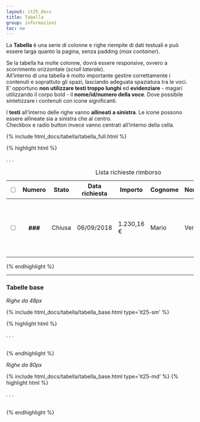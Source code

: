 ```yaml
---
layout: it25_docs
title: Tabella
group: informazioni
toc: no
---
```


La **Tabella** è una serie di colonne e righe riempite di dati testuali e può essere larga quanto la pagina, senza padding (_max
container_).  
<!-- Ogni colonna della tabella rispetta la griglia di base e comprende almeno una colonna della griglia.   -->
Se la tabella ha molte colonne, dovrà essere responsive, ovvero a scorrimento orizzontale (_scroll laterale_).  
All’interno di una tabella è molto importante gestire correttamente i contenuti e soprattuto gli spazi, lasciando adeguata spaziatura tra le voci.  
E’ opportuno **non utilizzare testi troppo lunghi** ed **evidenziare** - magari utilizzando il corpo bold - il **nome/id/numero della voce**. Dove possibile sintetizzare i contenuti con icone significanti.

I **testi** all’interno delle righe vanno **allineati a sinistra**. Le icone possono essere allineate sia a sinistra che al centro.  
Checkbox e radio button invece vanno centrati all’interno della cella.

{% include html_docs/tabella/tabella_full.html %}

{% highlight html %}
<div class="table-responsive">
  <table class="table table-striped table-sm">
    <caption>
      Lista richieste rimborso
    </caption>
    <thead class="table-light">
      <tr>
        <th scope="col" class="text-center">
          <input id="checkbox_all" type="checkbox" aria-label="Scegli tutte le righe" />
        </th>
        <th scope="col" class="text-center">Numero</th>
        <th scope="col">Stato</th>
        <th scope="col">Data richiesta</th>
        <th scope="col" class="text-center">Importo</th>
        <th scope="col">Cognome</th>
        <th scope="col">Nome</th>
        <th scope="col" class="text-center">Stato</th>
        <th scope="col" colspan="2" class="text-center">Azioni</th>
      </tr>
    </thead>
    <tbody>
      <tr>
        <td class="text-center"><input id="checkbox1" type="checkbox" aria-label="Scegli riga 1" /></td>
        <th scope="row" class="text-center">###</th>
        <td>Chiusa</td>
        <td>06/09/2018</td>
        <td class="text-center">1.230,16 €</td>
        <td>Mario</td>
        <td>Verdi</td>
        <td class="text-center">C4</td>
        <td class="text-center">
          <a href="#" data-toggle="tooltip" title="Modifica">
            <svg class="icon icon-sm"><use xlink:href="{{ site.baseurl }}/dist/svg/sprites.svg#it-settings"></use></svg>
          </a>
        </td>
      </tr>
      . . .
    </tbody>
  </table>
</div>
{% endhighlight %}

---

### Tabelle base

_Righe da 48px_

{% include html_docs/tabella/tabella_base.html type='it25-sm' %}

{% highlight html %}
<div class="table-responsive">
  <table class="table table-striped it25-sm">
    <thead class="table-light">
    . . .
    </tbody>
  </table>
</div>
{% endhighlight %}

_Righe da 80px_

{% include html_docs/tabella/tabella_base.html type='it25-md' %}
{% highlight html %}
<div class="table-responsive">
  <table class="table table-striped it25-md">
    <thead class="table-light">
    . . .
    </tbody>
  </table>
</div>
{% endhighlight %}
